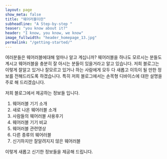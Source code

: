 ```yaml
---
layout: page
show_meta: false
title: "웨어러블이란"
subheadline: "A Step-by-step "
teaser: "you know about it?"
header: "I know, you know, we know"
image_fullwidth: "header_homepage_13.jpg"
permalink: "/getting-started/"
---
```

여러분들은 웨어러블에대해 얼마나 알고 계십니까?
웨어러블을 하나도 모르시는 분들도 계시고
웨어러블을 충분히 잘 아시는 분들이 있을거라고 알고 있습니다.
저희 블로그는 이렇게 잘알고 있거나 잘모르고 있거나 하는 사람에게 모두 다 새롭고 이득이 될 만한 정보를 전해드리도록 하겠습니다. 
특히 저희 블로그에서는 손목형 디바이스에 대한 설명을 주로 해 드리겠습니다.

저희 블로그에서 제공하는 정보들 입니다.

1. 웨어러블 기기 소개
2. 새로 나온 웨어러블 소개
3. 사람들의 웨어러블 사용후기
4. 웨어러블 기기 비교
5. 웨어러블 관련영상
6. 다른 종류의 웨어러블
7. 신기하지만 잘알려지지 않은 웨어러블

이렇게 새롭고 신기한 정보들을 제공해 드립니다.

